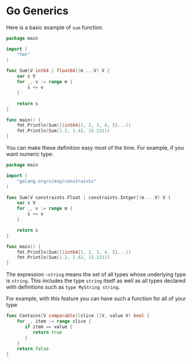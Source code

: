 # Go Generics

Here is a basic example of `sum` function.

```go
package main

import (
    "fmt"
)

func Sum[V int64 | float64](m ...V) V {
    var s V
    for _, v := range m {
        s += v
    }

    return s
}

func main() {
    fmt.Println(Sum([]int64{1, 2, 3, 4, 5}...))
    fmt.Println(Sum(1.2, 1.42, 15.231))
}
```

You can make these definition easy most of the time. For example, if you want numeric type:

```go
package main

import (
    "golang.org/x/exp/constraints"
)

func Sum[V constraints.Float | constraints.Intger](m ...V) V {
    var s V
    for _, v := range m {
        s += v
    }

    return s
}

func main() {
    fmt.Println(Sum([]int64{1, 2, 3, 4, 5}...))
    fmt.Println(Sum(1.2, 1.42, 15.231))
}
```

The expression `~string` means the set of all types whose underlying type is `string`. This includes the type `string` itself as well as all types declared with definitions such as `type MyString string`.

For example, with this feature you can have such a function for all of your type

```go
func Contains[V comparable](slice []V, value V) bool {  
    for _, item := range slice {  
       if item == value {  
          return true  
       }  
    }  
    return false  
}
```


